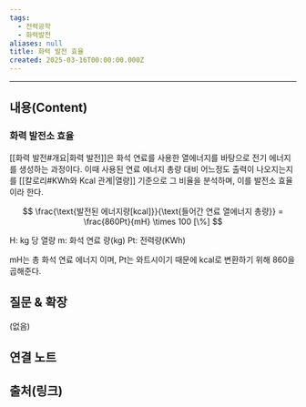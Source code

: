 ```yaml
---
tags:
  - 전력공학
  - 화력발전
aliases: null
title: 화력 발전 효율
created: 2025-03-16T00:00:00.000Z
---
```


---

## 내용(Content)

### 화력 발전소 효율

[[화력 발전#개요|화력 발전]]은 화석 연료를 사용한 열에너지를 바탕으로 전기 에너지를 생성하는 과정이다. 이때 사용된 연료 에너지 총량 대비 어느정도 출력이 나오지는지를 [[칼로리#KWh와 Kcal 관계|열량]] 기준으로 그 비율을 분석하며, 이를 발전소 효율이라 한다.

$$
\frac{\text{발전된 에너지량[kcal]}}{\text{들어간 연료 열에너지 총량}} = \frac{860Pt}{mH} \times 100 [\%]
$$

H: kg 당 열량
m: 화석 연료 량(kg)
Pt: 전력량(KWh)

mH는 총 화석 연료 에너지 이며, Pt는 와트시이기 때문에 kcal로 변환하기 위해 860을 곱해준다. 

## 질문 & 확장

(없음)

## 연결 노트

## 출처(링크)





